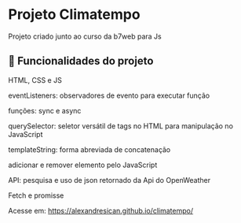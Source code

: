 # Projeto Climatempo
Projeto criado junto ao curso da b7web para Js

## :hammer: Funcionalidades do projeto


HTML, CSS e JS

eventListeners: observadores de evento para executar função

funções: sync e async

querySelector: seletor versátil de tags no HTML para manipulação no JavaScript

templateString: forma abreviada de concatenação

adicionar e remover elemento pelo JavaScript

API: pesquisa e uso de json retornado da Api do OpenWeather

Fetch e promisse

Acesse em: https://alexandresican.github.io/climatempo/
